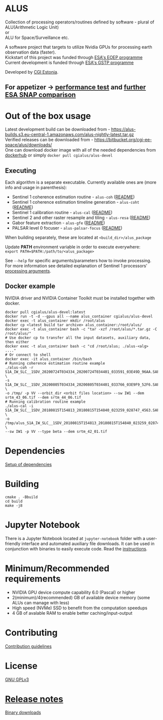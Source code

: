 # ALUS

Collection of processing operators/routines defined by software - plural of ALU(Arithmetic Logic Unit)  
or  
ALU for Space/Surveillance etc.

A software project that targets to utilize Nvidia GPUs for processing earth observation data (faster).  
Kickstart of this project was funded
through [ESA's EOEP programme](http://www.esa.int/About_Us/Business_with_ESA/Business_Opportunities/Earth_Observation_Envelope_Programme)  
Current development is funded
through [ESA's GSTP programme](https://www.esa.int/Enabling_Support/Space_Engineering_Technology/Shaping_the_Future/About_the_General_Support_Technology_Programme_GSTP)

Developed by [CGI Estonia](https://www.cgi.com/ee/et).

## For appetizer -> [performance test](PERFORMANCE.md) and [further ESA SNAP comparison](docs/SNAP_COMPARISON.md)

# Out of the box usage

Latest development build can be downloaded from - https://alus-builds.s3.eu-central-1.amazonaws.com/alus-nightly-latest.tar.gz  
Verified releases can be downloaded from - https://bitbucket.org/cgi-ee-space/alus/downloads/  
One can download docker image with all of the needed dependencies
from [dockerhub](https://hub.docker.com/repository/docker/cgialus/alus-devel) or simply `docker pull cgialus/alus-devel`

## Executing

Each algorithm is a separate executable. Currently available ones are (more info and usage in parenthesis):

* Sentinel 1 coherence estimation routine - ``alus-coh`` ([README](algs/coherence-estimation-routine/README.md))
* Sentinel 1 coherence estimation timeline generation - ``alus-coht`` ([README](algs/coherence-estimation-routine/README.md))
* Sentinel 1 calibration routine - ``alus-cal`` ([README](algs/calibration-routine/README.md))
* Sentinel 2 and other raster resample and tiling - ``alus-resa`` ([README](algs/resample/README.md))
* Gabor feature extraction - ``alus-gfe`` ([README](algs/feature-extraction-gabor/README.md))
* PALSAR level 0 focuser - ``alus-palsar-focus`` ([README](algs/palsar-focus/README.md))

When building separately, these are located at ``<build_dir>/alus_package``

Update **PATH** environment variable in order to execute everywhere:  
``export PATH=$PATH:/path/to/<alus_package>``

See ``--help`` for specific arguments/parameters how to invoke processing. For more information see detailed explanation
of Sentinel 1 processors' [processing arguments](docs/PROCESSING_ARGUMENTS.md).

## Docker example

NVIDIA driver and NVIDIA Container Toolkit must be installed together with docker.

```
docker pull cgialus/alus-devel:latest
docker run -t -d --gpus all --name alus_container cgialus/alus-devel
docker exec -t alus_container mkdir /root/alus
docker cp <latest build tar archive> alus_container:/root/alus/
docker exec -t alus_container bash -c "tar -xzf /root/alus/*.tar.gz -C /root/alus/"
# Use docker cp to transfer all the input datasets, auxiliary data, then either
docker exec -t alus_container bash -c "cd /root/alus; ./alus-<alg> ...."
# Or connect to shell
docker exec -it alus_container /bin/bash
# Running coherence estimation routine example
./alus-coh -r S1A_IW_SLC__1SDV_20200724T034334_20200724T034401_033591_03E49D_96AA.SAFE \
-s S1A_IW_SLC__1SDV_20200805T034334_20200805T034401_033766_03E9F9_52F6.SAFE \
-o /tmp/ -p VV --orbit_dir <orbit files location> --sw IW1 --dem srtm_43_06.tif --dem srtm_44_06.tif
# Running calibration routine example
./alus-cal -i S1A_IW_SLC__1SDV_20180815T154813_20180815T154840_023259_028747_4563.SAFE \
-o /tmp/alus_S1A_IW_SLC__1SDV_20180815T154813_20180815T154840_023259_028747_4563_Calib_tc.tif \
--sw IW1 -p VV --type beta --dem srtm_42_01.tif
```

# Dependencies

[Setup of dependencies](DEPENDENCIES.md)

# Building

```
cmake . -Bbuild
cd build
make -j8
```

# Jupyter Notebook

There is a Jupyter Notebook located at `jupyter-notebook` folder with a user-friendly interface and automated auxiliary file downloads.
It can be used in conjunction with binaries to easily execute code. Read the [instructions](jupyter-notebook/README.md).

# Minimum/Recommended requirements

* NVIDIA GPU device compute capability 6.0 (Pascal) or higher
* 2(minimum)/4(recommended) GB of available device memory (some ALUs can manage with less)
* High speed (NVMe) SSD to benefit from the computation speedups
* 4 GB of avalable RAM to enable better caching/input-output

# Contributing

[Contribution guidelines](CONTRIBUTING.md)

# License

[GNU GPLv3](LICENSE.txt)

# [Release notes](RELEASE.md)

[Binary downloads](https://bitbucket.org/cgi-ee-space/alus/downloads/?tab=downloads)  
